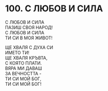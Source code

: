 # 100. С ЛЮБОВ И СИЛА  
  
С ЛЮБОВ И СИЛА  
ПАЗИШ СВОЯ НАРОД!  
С ЛЮБОВ И СИЛА  
ТИ СИ В МОЯ ЖИВОТ!  
  
ЩЕ ХВАЛЯ С ДУХА СИ  
ИМЕТО ТИ!  
ЩЕ ХВАЛЯ КРЪВТА,  
С КОЯТО ПЛАТИ.  
ВЯРА МИ ДАВАШ  
ЗА ВЕЧНОСТТА -  
ТИ СИ МОЙ БОГ,  
ТИ СИ МОЙ БОГ!  


<DownloadsButton pdf="/pdf/100-s-lyubov-i-sila.pdf" />

<DownloadChordsButton pdf="/chords/100-s-lyubov-i-sila_akord.pdf"/>

